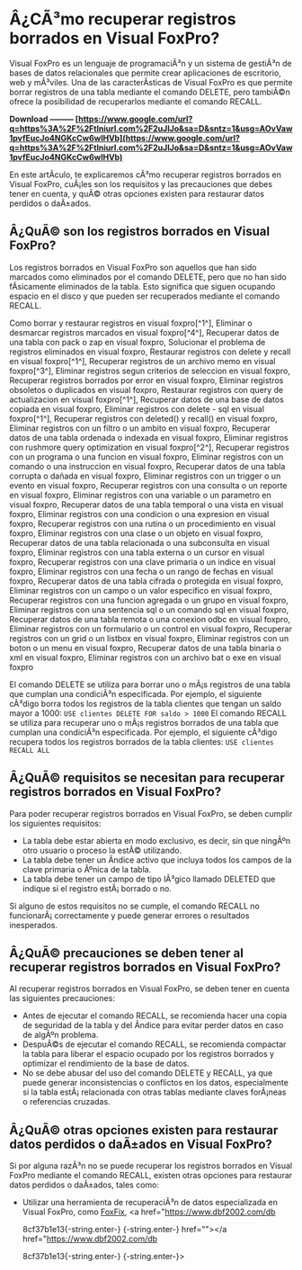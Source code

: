 
 
# Â¿CÃ³mo recuperar registros borrados en Visual FoxPro?
 
Visual FoxPro es un lenguaje de programaciÃ³n y un sistema de gestiÃ³n de bases de datos relacionales que permite crear aplicaciones de escritorio, web y mÃ³viles. Una de las caracterÃ­sticas de Visual FoxPro es que permite borrar registros de una tabla mediante el comando DELETE, pero tambiÃ©n ofrece la posibilidad de recuperarlos mediante el comando RECALL.
 
**Download ——— [https://www.google.com/url?q=https%3A%2F%2Ftlniurl.com%2F2uJIJo&sa=D&sntz=1&usg=AOvVaw1pvfEucJo4NGKcCw6wlHVb](https://www.google.com/url?q=https%3A%2F%2Ftlniurl.com%2F2uJIJo&sa=D&sntz=1&usg=AOvVaw1pvfEucJo4NGKcCw6wlHVb)**


 
En este artÃ­culo, te explicaremos cÃ³mo recuperar registros borrados en Visual FoxPro, cuÃ¡les son los requisitos y las precauciones que debes tener en cuenta, y quÃ© otras opciones existen para restaurar datos perdidos o daÃ±ados.
 
## Â¿QuÃ© son los registros borrados en Visual FoxPro?
 
Los registros borrados en Visual FoxPro son aquellos que han sido marcados como eliminados por el comando DELETE, pero que no han sido fÃ­sicamente eliminados de la tabla. Esto significa que siguen ocupando espacio en el disco y que pueden ser recuperados mediante el comando RECALL.
 
Como borrar y restaurar registros en visual foxpro[^1^],  Eliminar o desmarcar registros marcados en visual foxpro[^4^],  Recuperar datos de una tabla con pack o zap en visual foxpro,  Solucionar el problema de registros eliminados en visual foxpro,  Restaurar registros con delete y recall en visual foxpro[^1^],  Recuperar registros de un archivo memo en visual foxpro[^3^],  Eliminar registros segun criterios de seleccion en visual foxpro,  Recuperar registros borrados por error en visual foxpro,  Eliminar registros obsoletos o duplicados en visual foxpro,  Restaurar registros con query de actualizacion en visual foxpro[^1^],  Recuperar datos de una base de datos copiada en visual foxpro,  Eliminar registros con delete - sql en visual foxpro[^1^],  Recuperar registros con deleted() y recall() en visual foxpro,  Eliminar registros con un filtro o un ambito en visual foxpro,  Recuperar datos de una tabla ordenada o indexada en visual foxpro,  Eliminar registros con rushmore query optimization en visual foxpro[^2^],  Recuperar registros con un programa o una funcion en visual foxpro,  Eliminar registros con un comando o una instruccion en visual foxpro,  Recuperar datos de una tabla corrupta o dañada en visual foxpro,  Eliminar registros con un trigger o un evento en visual foxpro,  Recuperar registros con una consulta o un reporte en visual foxpro,  Eliminar registros con una variable o un parametro en visual foxpro,  Recuperar datos de una tabla temporal o una vista en visual foxpro,  Eliminar registros con una condicion o una expresion en visual foxpro,  Recuperar registros con una rutina o un procedimiento en visual foxpro,  Eliminar registros con una clase o un objeto en visual foxpro,  Recuperar datos de una tabla relacionada o una subconsulta en visual foxpro,  Eliminar registros con una tabla externa o un cursor en visual foxpro,  Recuperar registros con una clave primaria o un indice en visual foxpro,  Eliminar registros con una fecha o un rango de fechas en visual foxpro,  Recuperar datos de una tabla cifrada o protegida en visual foxpro,  Eliminar registros con un campo o un valor especifico en visual foxpro,  Recuperar registros con una funcion agregada o un grupo en visual foxpro,  Eliminar registros con una sentencia sql o un comando sql en visual foxpro,  Recuperar datos de una tabla remota o una conexion odbc en visual foxpro,  Eliminar registros con un formulario o un control en visual foxpro,  Recuperar registros con un grid o un listbox en visual foxpro,  Eliminar registros con un boton o un menu en visual foxpro,  Recuperar datos de una tabla binaria o xml en visual foxpro,  Eliminar registros con un archivo bat o exe en visual foxpro
 
El comando DELETE se utiliza para borrar uno o mÃ¡s registros de una tabla que cumplan una condiciÃ³n especificada. Por ejemplo, el siguiente cÃ³digo borra todos los registros de la tabla clientes que tengan un saldo mayor a 1000:
 `USE clientes
DELETE FOR saldo > 1000` 
El comando RECALL se utiliza para recuperar uno o mÃ¡s registros borrados de una tabla que cumplan una condiciÃ³n especificada. Por ejemplo, el siguiente cÃ³digo recupera todos los registros borrados de la tabla clientes:
 `USE clientes
RECALL ALL` 
## Â¿QuÃ© requisitos se necesitan para recuperar registros borrados en Visual FoxPro?
 
Para poder recuperar registros borrados en Visual FoxPro, se deben cumplir los siguientes requisitos:
 
- La tabla debe estar abierta en modo exclusivo, es decir, sin que ningÃºn otro usuario o proceso la estÃ© utilizando.
- La tabla debe tener un Ã­ndice activo que incluya todos los campos de la clave primaria o Ãºnica de la tabla.
- La tabla debe tener un campo de tipo lÃ³gico llamado DELETED que indique si el registro estÃ¡ borrado o no.

Si alguno de estos requisitos no se cumple, el comando RECALL no funcionarÃ¡ correctamente y puede generar errores o resultados inesperados.
 
## Â¿QuÃ© precauciones se deben tener al recuperar registros borrados en Visual FoxPro?
 
Al recuperar registros borrados en Visual FoxPro, se deben tener en cuenta las siguientes precauciones:

- Antes de ejecutar el comando RECALL, se recomienda hacer una copia de seguridad de la tabla y del Ã­ndice para evitar perder datos en caso de algÃºn problema.
- DespuÃ©s de ejecutar el comando RECALL, se recomienda compactar la tabla para liberar el espacio ocupado por los registros borrados y optimizar el rendimiento de la base de datos.
- No se debe abusar del uso del comando DELETE y RECALL, ya que puede generar inconsistencias o conflictos en los datos, especialmente si la tabla estÃ¡ relacionada con otras tablas mediante claves forÃ¡neas o referencias cruzadas.

## Â¿QuÃ© otras opciones existen para restaurar datos perdidos o daÃ±ados en Visual FoxPro?
 
Si por alguna razÃ³n no se puede recuperar los registros borrados en Visual FoxPro mediante el comando RECALL, existen otras opciones para restaurar datos perdidos o daÃ±ados, tales como:

- Utilizar una herramienta de recuperaciÃ³n de datos especializada en Visual FoxPro, como [FoxFix](https://www.cimaware.com/main/products/foxfix.php), <a href="https://www.dbf2002.com/db</p> 8cf37b1e13{-string.enter-}
{-string.enter-} href=""></a href="https://www.dbf2002.com/db</p> 8cf37b1e13{-string.enter-}
{-string.enter-}>